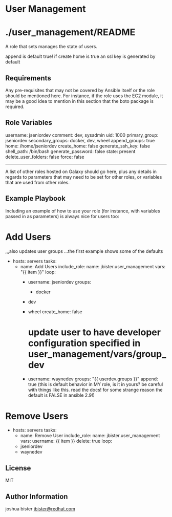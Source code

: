 User Management
=========

# ./user\_management/README

A role that sets manages the state of users.

append is default true!
if create home is true an ssl key is generated by default

Requirements
------------

Any pre-requisites that may not be covered by Ansible itself or the role should be mentioned here. For instance, if the role uses the EC2 module, it may be a good idea to mention in this section that the boto package is required.

Role Variables
--------------

username: jseniordev
comment: dev, sysadmin
uid: 1000
primary\_group: jseniordev
secondary\_groups: docker, dev, wheel
append\_groups: true
home: /home/jseniordev
create\_home: false
generate\_ssh\_key: false
shell\_path: /bin/bash
generate\_password: false
state: present
delete\_user\_folders: false
force: false


------------

A list of other roles hosted on Galaxy should go here, plus any details in regards to parameters that may need to be set for other roles, or variables that are used from other roles.

Example Playbook
----------------

Including an example of how to use your role (for instance, with variables passed in as parameters) is always nice for users too:


Add Users
=========
,,,also updates user groups
...the first example shows some of the defaults

- hosts: servers
  tasks:
    - name: Add Users
      include_role: 
        name: jbister.user_management
      vars: 
	"{{ item }}"
      loop:
        - username: jseniordev
          groups:
    	    - docker
	    - dev
	    - wheel
          create_home: false
       
          # update user to have developer configuration specified in user_management/vars/group_dev
        - username: waynedev
          groups: "{{ userdev.groups }}"
          append: true (this is default behavior in MY role, is it in yours? be careful with things like this. read the docs! for some strange reason the default is FALSE in ansible 2.9!)

Remove Users
============
- hosts: servers
  tasks:
    - name: Remove User
      include_role:
	name: jbister.user_management
      vars: 
        username: {{ item }}
	delete: true
      loop: 
	- jseniordev
	- waynedev
	

License
-------

MIT

Author Information
------------------

joshua bister
jbister@redhat.com
